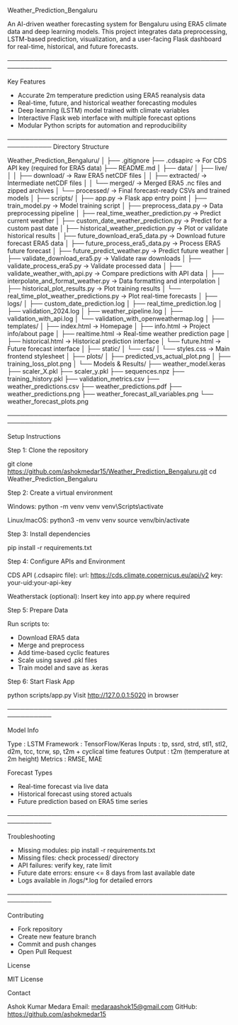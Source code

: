 Weather_Prediction_Bengaluru

An AI-driven weather forecasting system for Bengaluru using ERA5 climate data and deep learning models. This project integrates data preprocessing, LSTM-based prediction, visualization, and a user-facing Flask dashboard for real-time, historical, and future forecasts.

────────────────────────────────────────────────────────────

Key Features

- Accurate 2m temperature prediction using ERA5 reanalysis data
- Real-time, future, and historical weather forecasting modules
- Deep learning (LSTM) model trained with climate variables
- Interactive Flask web interface with multiple forecast options
- Modular Python scripts for automation and reproducibility

────────────────────────────────────────────────────────────
Directory Structure

Weather_Prediction_Bengaluru/
│
├── .gitignore
├── .cdsapirc                  → For CDS API key (required for ERA5 data)
├── README.md
│
├── data/
│   ├── live/
│   │   ├── download/          → Raw ERA5 netCDF files
│   │   ├── extracted/         → Intermediate netCDF files
│   │   └── merged/            → Merged ERA5 .nc files and zipped archives
│   └── processed/             → Final forecast-ready CSVs and trained models
│
├── scripts/
│   ├── app.py                            → Flask app entry point
│   ├── train_model.py                    → Model training script
│   ├── preprocess_data.py                → Data preprocessing pipeline
│   ├── real_time_weather_prediction.py   → Predict current weather
│   ├── custom_date_weather_prediction.py → Predict for a custom past date
│   ├── historical_weather_prediction.py  → Plot or validate historical results
│   ├── future_download_era5_data.py      → Download future forecast ERA5 data
│   ├── future_process_era5_data.py       → Process ERA5 future forecast
│   ├── future_predict_weather.py         → Predict future weather
│   ├── validate_download_era5.py         → Validate raw downloads
│   ├── validate_process_era5.py          → Validate processed data
│   ├── validate_weather_with_api.py      → Compare predictions with API data
│   ├── interpolate_and_format_weather.py → Data formatting and interpolation
│   ├── historical_plot_results.py        → Plot training results
│   └── real_time_plot_weather_predictions.py → Plot real-time forecasts
│
├── logs/
│   ├── custom_date_prediction.log
│   ├── real_time_prediction.log
│   ├── validation_2024.log
│   ├── weather_pipeline.log
│   ├── validation_with_api.log
│   └── validation_with_openweathermap.log
│
├── templates/
│   ├── index.html             → Homepage
│   ├── info.html              → Project info/about page
│   ├── realtime.html          → Real-time weather prediction page
│   ├── historical.html        → Historical prediction interface
│   └── future.html            → Future forecast interface
│
├── static/
│   └── css/
│       └── styles.css         → Main frontend stylesheet
│
├── plots/
│   ├── predicted_vs_actual_plot.png
│   ├── training_loss_plot.png
│
└── Models & Results/
    ├── weather_model.keras
    ├── scaler_X.pkl
    ├── scaler_y.pkl
    ├── sequences.npz
    ├── training_history.pkl
    ├── validation_metrics.csv
    ├── weather_predictions.csv
    ├── weather_predictions.pdf
    ├── weather_predictions.png
    ├── weather_forecast_all_variables.png
    └── weather_forecast_plots.png

────────────────────────────────────────────────────────────

Setup Instructions

Step 1: Clone the repository

git clone https://github.com/ashokmedar15/Weather_Prediction_Bengaluru.git
cd Weather_Prediction_Bengaluru

Step 2: Create a virtual environment

Windows:
python -m venv venv
venv\Scripts\activate

Linux/macOS:
python3 -m venv venv
source venv/bin/activate

Step 3: Install dependencies

pip install -r requirements.txt

Step 4: Configure APIs and Environment

CDS API (.cdsapirc file):
url: https://cds.climate.copernicus.eu/api/v2
key: your-uid:your-api-key

Weatherstack (optional):
Insert key into app.py where required

Step 5: Prepare Data

Run scripts to:
- Download ERA5 data
- Merge and preprocess
- Add time-based cyclic features
- Scale using saved .pkl files
- Train model and save as .keras

Step 6: Start Flask App

python scripts/app.py
Visit http://127.0.0.1:5020 in browser

────────────────────────────────────────────────────────────

Model Info

Type       : LSTM
Framework  : TensorFlow/Keras
Inputs     : tp, ssrd, strd, stl1, stl2, d2m, tcc, tcrw, sp, t2m + cyclical time features
Output     : t2m (temperature at 2m height)
Metrics    : RMSE, MAE

Forecast Types

- Real-time forecast via live data
- Historical forecast using stored actuals
- Future prediction based on ERA5 time series

────────────────────────────────────────────────────────────

Troubleshooting

- Missing modules: pip install -r requirements.txt
- Missing files: check processed/ directory
- API failures: verify key, rate limit
- Future date errors: ensure <= 8 days from last available date
- Logs available in /logs/*.log for detailed errors

────────────────────────────────────────────────────────────

Contributing

- Fork repository
- Create new feature branch
- Commit and push changes
- Open Pull Request

License

MIT License

Contact

Ashok Kumar Medara
Email: medaraashok15@gmail.com
GitHub: https://github.com/ashokmedar15

